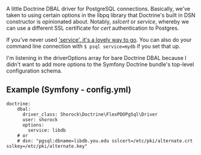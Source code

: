 A little Doctrine DBAL driver for PostgreSQL connections.  Basically, we've taken to using certain options in the libpq
library that Doctrine's built in DSN constructor is opinionated about. Notably, *sslcert* or *service*, whereby we can
use a different SSL certificate for *cert* authentication to Postgres.

If you've never used ['service', it's a lovely way to go](https://www.postgresql.org/docs/9.6/static/libpq-pgservice.html).
You can also do your command line connection with `$ psql service=mydb` if you set that up.

I'm listening in the driverOptions array for bare Doctrine DBAL because I didn't want to add more options to the 
Symfony Doctrine bundle's top-level configuration schema.


## Example (Symfony - config.yml)
```
doctrine:
    dbal:
      driver_class: Shorock\Doctrine\FlexPDOPgSql\Driver
      user: shorock
      options:
        service: libdb
	# or
	# dsn: "pgsql:dbname=libdb.you.edu sslcert=/etc/pki/alternate.crt sslkey=/etc/pki/alternate.key"
```
